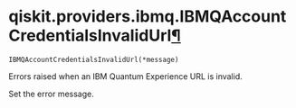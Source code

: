 # qiskit.providers.ibmq.IBMQAccountCredentialsInvalidUrl[¶](#qiskit-providers-ibmq-ibmqaccountcredentialsinvalidurl "Permalink to this headline")

<span id="undefined" />

`IBMQAccountCredentialsInvalidUrl(*message)`

Errors raised when an IBM Quantum Experience URL is invalid.

Set the error message.
